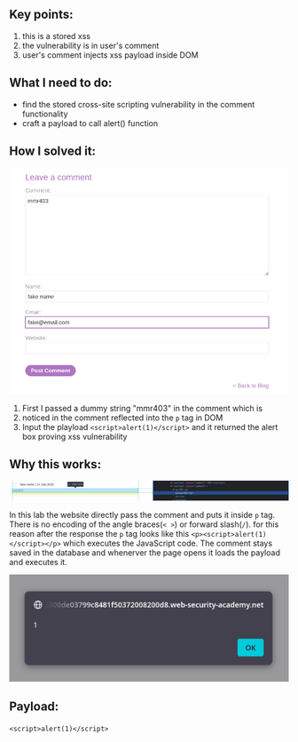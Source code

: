 ## Key points:
1. this is a stored xss
2. the vulnerability is in user's comment
3. user's comment injects xss payload inside DOM
## What I need to do:
- find the stored cross-site scripting vulnerability in the comment functionality
- craft a payload to call alert() function
## How I solved it:
![home](pics/vulnElement2.png)
1. First I passed a dummy string "mmr403" in the comment which is 
2. noticed in the comment reflected into the `p` tag in DOM
3. Input the playload `<script>alert(1)</script>` and it returned the alert box proving xss vulnerability
## Why this works:
![dom](pics/dom2.png)

In this lab the website directly pass the comment and puts it inside `p` tag. There is no encoding of the angle braces(`< >`) or forward slash(`/`). for this reason after the response the `p` tag looks like this `<p><script>alert(1)</script></p>` which executes the JavaScript code. The comment stays saved in the database and whenerver the page opens it loads the payload and executes it.

![proof of concept](pics/poc1.png)

## Payload:
`<script>alert(1)</script>`